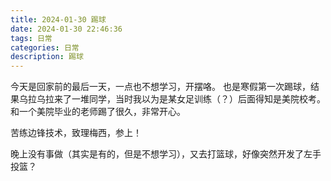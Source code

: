 ```yaml
---
title: 2024-01-30 踢球
date: 2024-01-30 22:46:36
tags: 日常
categories: 日常
description: 踢球
---
```


今天是回家前的最后一天，一点也不想学习，开摆咯。
也是寒假第一次踢球，结果乌拉乌拉来了一堆同学，当时我以为是某女足训练（？）后面得知是美院校考。和一个美院毕业的老师踢了很久，非常开心。

苦练边锋技术，致理梅西，参上！

晚上没有事做（其实是有的，但是不想学习），又去打篮球，好像突然开发了左手投篮？
